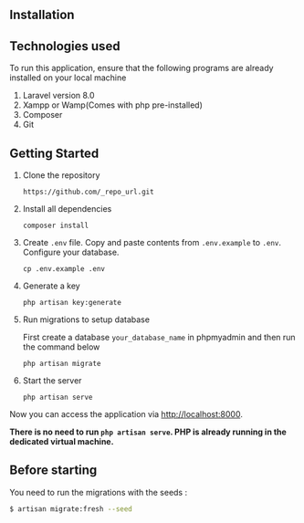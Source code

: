 ## Installation

## Technologies used

To run this application, ensure that the following programs are already installed on your local machine

1.  Laravel version 8.0
2.  Xampp or Wamp(Comes with php pre-installed) 
3.	Composer
4.  Git

## Getting Started

1.  Clone the repository

    `https://github.com/_repo_url.git`

2.  Install all dependencies

    `composer install`

3.  Create `.env` file. Copy and paste contents from `.env.example` to `.env`. Configure your database.

	`cp .env.example .env`

4.  Generate a key

    `php artisan key:generate`

5.  Run migrations to setup database

    First create a database `your_database_name` in phpmyadmin and then run the command below

    `php artisan migrate`

6.  Start the server

    `php artisan serve`

Now you can access the application via [http://localhost:8000](http://localhost:8000).

**There is no need to run `php artisan serve`. PHP is already running in the dedicated virtual machine.**

## Before starting
You need to run the migrations with the seeds :
```bash
$ artisan migrate:fresh --seed
```


